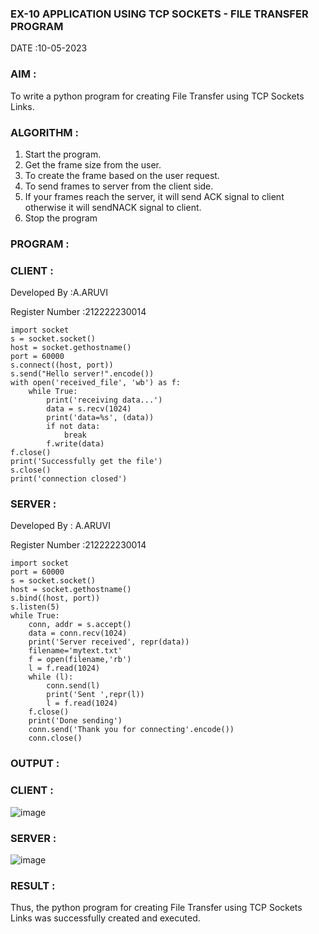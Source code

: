 ### EX-10 APPLICATION USING TCP SOCKETS - FILE TRANSFER PROGRAM

DATE :10-05-2023

### AIM :

To write a python program for creating File Transfer using TCP Sockets Links.

### ALGORITHM :

1. Start the program.
2. Get the frame size from the user.
3. To create the frame based on the user request.
4. To send frames to server from the client side.
5. If your frames reach the server, it will send ACK signal to client otherwise it will sendNACK signal to    client.
6. Stop the program

### PROGRAM :

### CLIENT :

Developed By :A.ARUVI

Register Number :212222230014
```
import socket
s = socket.socket()
host = socket.gethostname()
port = 60000
s.connect((host, port))
s.send("Hello server!".encode())
with open('received_file', 'wb') as f:
    while True:
        print('receiving data...')
        data = s.recv(1024)
        print('data=%s', (data))
        if not data:
            break
        f.write(data)
f.close()
print('Successfully get the file')
s.close()
print('connection closed')
```
### SERVER :
Developed By : A.ARUVI 

Register Number :212222230014
```
import socket
port = 60000
s = socket.socket()
host = socket.gethostname()
s.bind((host, port))
s.listen(5)
while True:
    conn, addr = s.accept()
    data = conn.recv(1024)
    print('Server received', repr(data))
    filename='mytext.txt'
    f = open(filename,'rb')
    l = f.read(1024)
    while (l):
        conn.send(l)
        print('Sent ',repr(l))
        l = f.read(1024)
    f.close()
    print('Done sending')
    conn.send('Thank you for connecting'.encode())
    conn.close()
```

### OUTPUT :

### CLIENT :

![image](https://github.com/Anandanaruvi/EX-10/assets/120443233/9346489a-752e-4ab0-8639-23107efa4728)

### SERVER :

![image](https://github.com/Anandanaruvi/EX-10/assets/120443233/d97de3e5-207b-4816-b8ce-0be0c22cb0b3)

### RESULT :

Thus, the python program for creating File Transfer using TCP Sockets Links was successfully created and executed.
